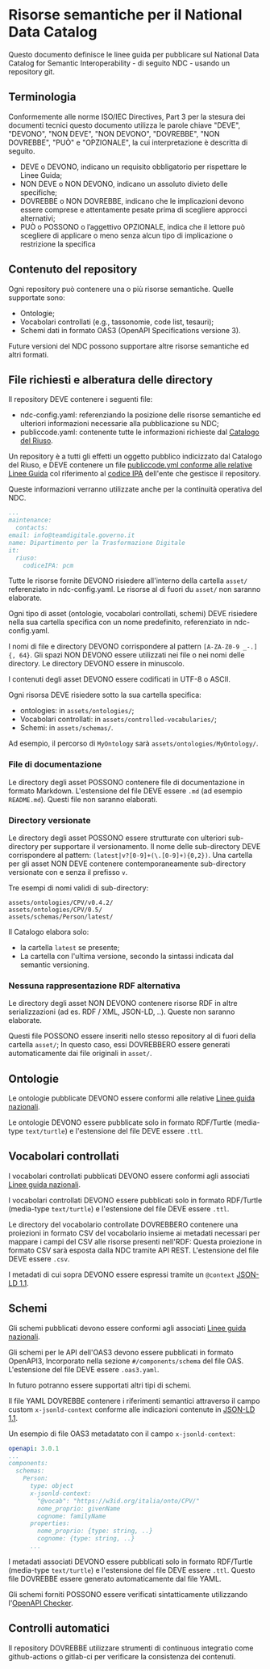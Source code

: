 # Risorse semantiche per il National Data Catalog

Questo documento definisce le linee guida per pubblicare sul
National Data Catalog for Semantic Interoperability - di seguito NDC - usando un
repository git.

## Terminologia

Conformemente alle norme ISO/IEC Directives, Part 3 per la stesura dei documenti tecnici
questo documento utilizza le parole chiave "DEVE", "DEVONO", "NON DEVE", "NON DEVONO", "DOVREBBE",
"NON DOVREBBE", "PUÒ" e "OPZIONALE", la cui interpretazione è descritta di seguito.

- DEVE o DEVONO, indicano un requisito obbligatorio per rispettare le Linee Guida;
- NON DEVE o NON DEVONO, indicano un assoluto divieto delle specifiche;
- DOVREBBE o NON DOVREBBE, indicano che le implicazioni devono essere comprese
  e attentamente pesate prima di scegliere approcci alternativi;
- PUÒ o POSSONO o l’aggettivo OPZIONALE, indica che il lettore può scegliere
  di applicare o meno senza alcun tipo di implicazione o restrizione la specifica

## Contenuto del repository

Ogni repository può contenere una o più risorse  semantiche.
Quelle supportate sono:

- Ontologie;
- Vocabolari controllati (e.g., tassonomie, code list, tesauri);
- Schemi dati in formato OAS3 (OpenAPI Specifications versione 3).

Future versioni del NDC possono supportare altre risorse semantiche
ed altri formati.

## File richiesti e alberatura delle directory

Il repository DEVE contenere i seguenti file:

- ndc-config.yaml: referenziando la posizione delle risorse semantiche
  ed ulteriori informazioni necessarie
  alla pubblicazione su NDC;
- publiccode.yaml: contenente tutte le informazioni richieste dal
  [Catalogo del Riuso](https://DEVElopers.italia.it/it/software/).

Un repository è a tutti gli effetti un oggetto pubblico indicizzato dal Catalogo del Riuso,
e DEVE contenere un file [publiccode.yml conforme alle relative Linee Guida](https://docs.italia.it/italia/developers-italia/publiccodeyml)
col riferimento al [codice IPA](https://www.indicepa.gov.it/) dell'ente che gestisce il repository.

Queste informazioni verranno utilizzate anche per la continuità operativa del NDC.

```yaml
...
maintenance:
  contacts:
email: info@teamdigitale.governo.it
name: Dipartimento per la Trasformazione Digitale
it:
  riuso:
    codiceIPA: pcm
```

Tutte le risorse fornite DEVONO risiedere all'interno della cartella `asset/`
referenziato in ndc-config.yaml.
Le risorse al di fuori du `asset/` non saranno elaborate.

Ogni tipo di asset (ontologie, vocabolari controllati, schemi)
DEVE risiedere nella sua cartella specifica con un nome predefinito,
referenziato in ndc-config.yaml.

I nomi di file e directory DEVONO corrispondere
al pattern `[A-ZA-Z0-9 _-.]{, 64}`.
Gli spazi NON DEVONO essere utilizzati nei file o nei nomi delle directory.
Le directory DEVONO essere in minuscolo.

I contenuti degli asset DEVONO essere codificati in UTF-8 o ASCII.

Ogni risorsa DEVE risiedere sotto la sua cartella specifica:

- ontologies: in `assets/ontologies/`;
- Vocabolari controllati: in `assets/controlled-vocabularies/`;
- Schemi: in `assets/schemas/`.

Ad esempio, il percorso di `MyOntology` sarà `assets/ontologies/MyOntology/`.

### File di documentazione

Le directory degli asset POSSONO contenere
file di documentazione in formato Markdown.
L'estensione del file DEVE essere `.md` (ad esempio `README.md`).
Questi file non saranno elaborati.

### Directory versionate

Le directory degli asset POSSONO essere strutturate con ulteriori sub-directory
per supportare il versionamento. Il nome delle sub-directory DEVE corrispondere al
pattern: `(latest|v?[0-9]+(\.[0-9]+){0,2})`.
Una cartella per gli asset NON DEVE contenere contemporaneamente sub-directory
versionate con e senza il prefisso `v`.

Tre esempi di nomi validi di sub-directory:

```
assets/ontologies/CPV/v0.4.2/
assets/ontologies/CPV/0.5/
assets/schemas/Person/latest/
```

Il Catalogo elabora solo:

- la cartella `latest` se presente;
- La cartella con l'ultima versione,
  secondo la sintassi indicata dal semantic versioning.

### Nessuna rappresentazione RDF alternativa

Le directory degli asset NON DEVONO contenere
risorse RDF in altre serializzazioni
(ad es. RDF / XML, JSON-LD, ..).
Queste non saranno elaborate.

Questi file POSSONO essere inseriti nello stesso
repository al di fuori della cartella `asset/`;
In questo caso, essi
DOVREBBERO essere generati automaticamente
dai file originali in `asset/`.

## Ontologie

Le ontologie pubblicate DEVONO essere conformi alle relative
[Linee guida nazionali]().

Le ontologie DEVONO essere pubblicate solo in formato RDF/Turtle
(media-type `text/turtle`) e l'estensione del file DEVE essere `.ttl`.

## Vocabolari controllati

I vocabolari controllati pubblicati DEVONO essere conformi agli associati
[Linee guida nazionali]().

I vocabolari controllati DEVONO essere pubblicati solo in formato RDF/Turtle
(media-type `text/turtle`) e l'estensione del file DEVE essere `.ttl`.

Le directory del vocabolario controllate DOVREBBERO contenere
una proiezioni in formato CSV del vocabolario
insieme ai metadati necessari per mappare i campi del CSV
alle risorse presenti nell'RDF:
Questa proiezione in formato CSV sarà esposta dalla NDC tramite API REST.
L'estensione del file DEVE essere `.csv`.

I metadati di cui sopra DEVONO essere espressi
tramite un `@context` [JSON-LD 1.1](https://www.w3.org/TR/json-ld11/).

## Schemi

Gli schemi pubblicati devono essere conformi agli associati
[Linee guida nazionali]().

Gli schemi per le API dell'OAS3 devono essere pubblicati in formato OpenAPI3,
Incorporato nella sezione `#/components/schema` del file OAS.
L'estensione del file DEVE essere `.oas3.yaml`.

In futuro potranno essere supportati altri tipi di schemi.

Il file YAML DOVREBBE contenere i riferimenti semantici attraverso
il campo custom `x-jsonld-context` conforme alle indicazioni
contenute in [JSON-LD 1.1](https://www.w3.org/TR/json-ld11/).

Un esempio di file OAS3 metadatato con il campo `x-jsonld-context`:

```yaml
openapi: 3.0.1
...
components:
  schemas:
    Person:
      type: object
      x-jsonld-context:
        "@vocab": "https://w3id.org/italia/onto/CPV/"
        nome_proprio: givenName
        cognome: familyName
      properties:
        nome_proprio: {type: string, ..}
        cognome: {type: string, ..}
      ...

```

I metadati associati DEVONO essere pubblicati solo in formato RDF/Turtle
(media-type `text/turtle`) e l'estensione del file DEVE essere `.ttl`.
Questo file DOVREBBE essere generato automaticamente
dal file YAML.

Gli schemi forniti POSSONO essere verificati sintatticamente utilizzando
l'[OpenAPI Checker](https://italia.github.io/api-oas-checker).

## Controlli automatici

Il repository DOVREBBE utilizzare strumenti di continuous integratio
come github-actions o gitlab-ci per verificare la consistenza dei contenuti.
